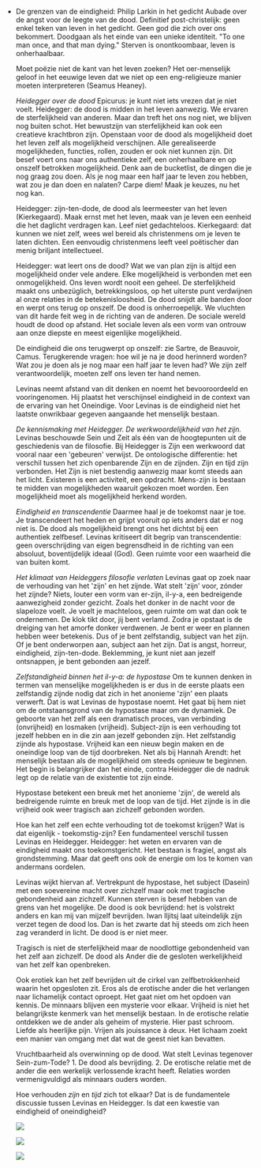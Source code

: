 - De grenzen van de eindigheid: Philip Larkin in het gedicht Aubade over de angst voor de leegte van de dood. Definitief post-christelijk: geen enkel teken van leven in het gedicht. Geen god die zich over ons bekommert. Doodgaan als het einde van een unieke identiteit. "To one man once, and that man dying." Sterven is onontkoombaar, leven is onherhaalbaar. 
  
  Moet poëzie niet de kant van het leven zoeken? Het oer-menselijk geloof in het eeuwige leven dat we niet op een eng-religieuze manier moeten interpreteren (Seamus Heaney).
  
  *Heidegger over de dood*
  Epicurus: je kunt niet iets vrezen dat je niet voelt. Heidegger: de dood is midden in het leven aanwezig.
  We ervaren de sterfelijkheid van anderen. Maar dan treft het ons nog niet, we blijven nog buiten schot. Het bewustzijn van sterfelijkheid kan ook een creatieve krachtbron zijn. Openstaan voor de dood als mogelijkheid doet het leven zelf als mogelijkheid verschijnen. Alle gerealiseerde mogelijkheden, functies, rollen, zouden er ook niet kunnen zijn. Dit besef voert ons naar ons authentieke zelf, een onherhaalbare en op onszelf betrokken mogelijkheid. Denk aan de bucketlist, de dingen die je nog graag zou doen. Als je nog maar een half jaar te leven zou hebben, wat zou je dan doen en nalaten? Carpe diem! Maak je keuzes, nu het nog kan. 
  
  Heidegger: zijn-ten-dode, de dood als leermeester van het leven (Kierkegaard). Maak ernst met het leven, maak van je leven een eenheid die het daglicht verdragen kan. Leef niet gedachteloos. 
  Kierkegaard: dat kunnen we niet zelf, wees wel bereid als christenmens om je leven te laten dichten. Een eenvoudig christenmens leeft veel poëtischer dan menig briljant intellectueel. 
  
  Heidegger: wat leert ons de dood? Wat we van plan zijn is altijd een mogelijkheid onder vele andere. Elke mogelijkheid is verbonden met een onmogelijkheid. Ons leven wordt nooit een geheel. De sterfelijkheid maakt ons unbezüglich, betrekkingsloos, op het uiterste punt verdwijnen al onze relaties in de betekenisloosheid. De dood snijdt alle banden door en werpt ons terug op onszelf. De dood is onherroepelijk. We vluchten van dit harde feit weg in de richting van de anderen. De sociale wereld houdt de dood op afstand. Het sociale leven als een vorm van ontrouw aan onze diepste en meest eigenlijke mogelijkheid.
  
  De eindigheid die ons terugwerpt op onszelf: zie Sartre, de Beauvoir, Camus. Terugkerende vragen: hoe wil je na je dood herinnerd worden? Wat zou je doen als je nog maar een half jaar te leven had? We zijn zelf verantwoordelijk, moeten zelf ons leven ter hand nemen. 
  
  Levinas neemt afstand van dit denken en noemt het bevooroordeeld en vooringenomen. Hij plaatst het verschijnsel eindigheid in de context van de ervaring van het Oneindige. Voor Levinas is de eindigheid niet het laatste onwrikbaar gegeven aangaande het menselijk bestaan.
  
  *De kennismaking met Heidegger. De werkwoordelijkheid van het zijn.*
  Levinas beschouwde Sein und Zeit als één van de hoogtepunten uit de geschiedenis van de filosofie. Bij Heidegger is Zijn een werkwoord  dat vooral naar een 'gebeuren' verwijst. De ontologische differentie: het verschil tussen het zich openbarende Zijn en de zijnden. Zijn en tijd zijn verbonden. Het Zijn is niet bestendig aanwezig maar komt steeds aan het licht. Existeren is een activiteit, een opdracht. Mens-zijn is bestaan te midden van mogelijkheden waaruit gekozen moet worden. Een mogelijkheid moet als mogelijkheid herkend worden. 
  
  *Eindigheid en transcendentie*
  Daarmee haal je de toekomst naar je toe. Je transcendeert het heden en grijpt vooruit op iets anders dat er nog niet is. De dood als mogelijkheid brengt ons het dichtst bij een authentiek zelfbesef. Levinas kritiseert dit begrip van transcendentie: geen overschrijding van eigen begrensdheid in de richting van een absoluut, boventijdelijk ideaal (God). Geen ruimte voor een waarheid die van buiten komt. 
  
  *Het klimaat van Heideggers filosofie verlaten*
  Levinas gaat op zoek naar de verhouding van het 'zijn' en het zijnde. Wat stelt 'zijn' voor, zónder het zijnde? Niets, louter een vorm van er-zijn, il-y-a, een bedreigende aanwezigheid zonder gezicht. Zoals het donker in de nacht voor de slapeloze voelt. Je voelt je machteloos, geen ruimte om wat dan ook te ondernemen. De klok tikt door, jij bent verlamd. Zodra je opstaat is de dreiging van het amorfe donker verdwenen. Je bent er weer en plannen hebben weer betekenis. Dus of je bent zelfstandig, subject van het zijn. Of je bent onderworpen aan, subject aan het zijn. Dat is angst, horreur, eindigheid, zijn-ten-dode. Beklemming, je kunt niet aan jezelf ontsnappen, je bent gebonden aan jezelf. 
  
  *Zelfstandigheid binnen het il-y-a: de hypostase*
  Om te kunnen denken in termen van menselijke mogelijkheden is er dus in de eerste plaats een zelfstandig zijnde nodig dat zich in het anonieme 'zijn' een plaats verwerft. Dat is wat Levinas de hypostase noemt. Het gaat bij hem niet om de ontstaansgrond van de hypostase maar om de dynamiek. De geboorte van het zelf als een dramatisch proces, van verbinding (onvrijheid) en losmaken (vrijheid). Subject-zijn is een verhouding tot jezelf hebben en in die zin aan jezelf gebonden zijn. Het zelfstandig zijnde als hypostase. Vrijheid kan een nieuw begin maken en de oneindige loop van de tijd doorbreken. Net als bij Hannah Arendt: het menselijk bestaan als de mogelijkheid om steeds opnieuw te beginnen. Het begin is belangrijker dan het einde, contra Heidegger die de nadruk legt op de relatie van de existentie tot zijn einde. 
  
  Hypostase betekent een breuk met het anonieme 'zijn', de wereld als bedreigende ruimte en breuk met de loop van de tijd. Het zijnde is in die vrijheid ook weer tragisch aan zichzelf gebonden worden. 
  
  Hoe kan het zelf een echte verhouding tot de toekomst krijgen? Wat is dat eigenlijk - toekomstig-zijn? Een fundamenteel verschil tussen Levinas en Heidegger. Heidegger: het weten en ervaren van de eindigheid maakt ons toekomstgericht. Het bestaan is fragiel, angst als grondstemming. Maar dat geeft ons ook de energie om los te komen van andermans oordelen. 
  
  Levinas wijkt hiervan af. Vertrekpunt de hypostase, het subject (Dasein) met een soevereine macht over zichzelf maar ook met tragische gebondenheid aan zichzelf. Kunnen sterven is besef hebben van de grens van het mogelijke. De dood is ook bevrijdend: het is volstrekt anders en kan mij van mijzelf bevrijden. Iwan Iljitsj laat uiteindelijk zijn verzet tegen de dood los. Dan is het zwarte dat hij steeds om zich heen zag veranderd in licht. De dood is er niet meer. 
  
  Tragisch is niet de sterfelijkheid maar de noodlottige gebondenheid van het zelf aan zichzelf. De dood als Ander die de gesloten werkelijkheid van het zelf kan openbreken. 
  
  Ook erotiek kan het zelf bevrijden uit de cirkel van zelfbetrokkenheid waarin het opgesloten zit. Eros als de erotische ander die het verlangen naar lichamelijk contact oproept. Het gaat niet om het opdoen van kennis. De minnaars blijven een mysterie voor elkaar. Vrijheid is niet het belangrijkste kenmerk van het menselijk bestaan. In de erotische relatie ontdekken we de ander als geheim of mysterie. Hier past schroom. Liefde als heerlijke pijn. Vrijen als jouissance à deux. Het lichaam zoekt een manier van omgang met dat wat de geest niet kan bevatten. 
  
  Vruchtbaarheid als overwinning op de dood. Wat stelt Levinas tegenover Sein-zum-Tode? 1. De dood als bevrijding. 2. De erotische relatie met de ander die een werkelijk verlossende kracht heeft. Relaties worden vermenigvuldigd als minnaars ouders worden. 
  
  Hoe verhouden *zijn* en *tijd* zich tot elkaar? Dat is de fundamentele discussie tussen Levinas en Heidegger. Is dat een kwestie van eindigheid of oneindigheid?
  
  
  
  ![](IMG_20230817_125524.jpg)
  
  ![](IMG_20230817_125535%201.jpg)
  
  ![](IMG_20230817_125558%202.jpg)
